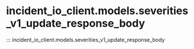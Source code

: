 # incident_io_client.models.severities_v1_update_response_body

::: incident_io_client.models.severities_v1_update_response_body